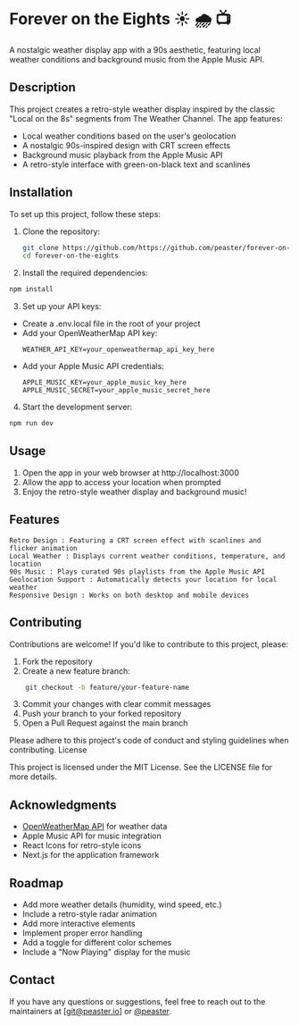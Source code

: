 # Forever on the Eights :sunny: :cloud_with_rain: :tv:
A nostalgic weather display app with a 90s aesthetic, featuring local weather conditions and background music from the Apple Music API.

## Description
This project creates a retro-style weather display inspired by the classic "Local on the 8s" segments from The Weather Channel. The app features:

- Local weather conditions based on the user's geolocation
- A nostalgic 90s-inspired design with CRT screen effects
- Background music playback from the Apple Music API
- A retro-style interface with green-on-black text and scanlines

## Installation
To set up this project, follow these steps:

1. Clone the repository:
   ```bash
   git clone https://github.com/https://github.com/peaster/forever-on-the-eights
   cd forever-on-the-eights
   ```
2. Install the required dependencies: 
```bash
npm install
```
 

3. Set up your API keys: 
- Create a .env.local file in the root of your project
- Add your OpenWeatherMap API key:
  ```
  WEATHER_API_KEY=your_openweathermap_api_key_here
  ```
- Add your Apple Music API credentials:
  ```
  APPLE_MUSIC_KEY=your_apple_music_key_here
  APPLE_MUSIC_SECRET=your_apple_music_secret_here
  ```   
     
     

4. Start the development server: 
```bash
npm run dev
```     
     
## Usage 
1. Open the app in your web browser at http://localhost:3000
2. Allow the app to access your location when prompted
3. Enjoy the retro-style weather display and background music!
     

## Features 

    Retro Design : Featuring a CRT screen effect with scanlines and flicker animation
    Local Weather : Displays current weather conditions, temperature, and location
    90s Music : Plays curated 90s playlists from the Apple Music API
    Geolocation Support : Automatically detects your location for local weather
    Responsive Design : Works on both desktop and mobile devices
     

## Contributing 
Contributions are welcome! If you'd like to contribute to this project, please: 

1. Fork the repository
2. Create a new feature branch:
```bash
    git checkout -b feature/your-feature-name
```
3. Commit your changes with clear commit messages
4. Push your branch to your forked repository
5. Open a Pull Request against the main branch
     

Please adhere to this project's code of conduct and styling guidelines when contributing. 
License 

This project is licensed under the MIT License. See the LICENSE  file for more details. 
## Acknowledgments 
- [OpenWeatherMap API](https://openweathermap.org/api)  for weather data
- Apple Music API  for music integration
- React Icons  for retro-style icons
- Next.js  for the application framework
     
## Roadmap 
- Add more weather details (humidity, wind speed, etc.)
- Include a retro-style radar animation
- Add more interactive elements
- Implement proper error handling
- Add a toggle for different color schemes
- Include a "Now Playing" display for the music
     
## Contact 
If you have any questions or suggestions, feel free to reach out to the maintainers at [git@peaster.io] or [@peaster](https://github.com/peaster). 